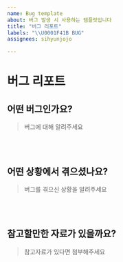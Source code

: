 ```yaml
---
name: Bug template
about: 버그 발생 시 사용하는 템플릿입니다
title: "버그 리포트"
labels: "\\U0001F41B BUG"
assignees: sihyunjojo

---
```


# 버그 리포트

## 어떤 버그인가요?

> 버그에 대해 알려주세요
<!-- 아래 작성 -->

<br><br>

## 어떤 상황에서 겪으셨나요?

> 버그를 겪으신 상황을 알려주세요
<!-- 아래 작성 -->

<br><br>

## 참고할만한 자료가 있을까요?

> 참고자료가 있다면 첨부해주세요
<!-- 아래 작성 -->

<br><br>
